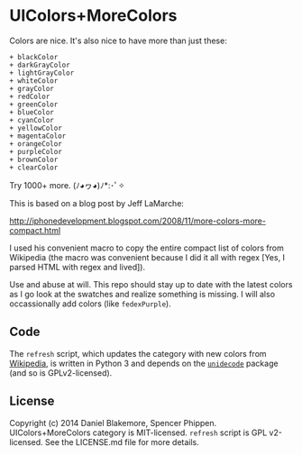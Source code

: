 UIColors+MoreColors
===================
Colors are nice.  It's also nice to have more than just these:
```
+ blackColor
+ darkGrayColor
+ lightGrayColor
+ whiteColor
+ grayColor
+ redColor
+ greenColor
+ blueColor
+ cyanColor
+ yellowColor
+ magentaColor
+ orangeColor
+ purpleColor
+ brownColor
+ clearColor
```

Try 1000+ more. (ﾉ◕ヮ◕)ﾉ*:･ﾟ✧

This is based on a blog post by Jeff LaMarche:

http://iphonedevelopment.blogspot.com/2008/11/more-colors-more-compact.html

I used his convenient macro to copy the entire compact list of colors from Wikipedia (the macro was convenient because I did it all with regex [Yes, I parsed HTML with regex and lived]).

Use and abuse at will.  This repo should stay up to date with the latest colors as I go look at the swatches and realize something is missing. I will also occassionally add colors (like `fedexPurple`).

## Code
The `refresh` script, which updates the category with new colors from [Wikipedia](http://en.wikipedia.org/wiki/List_of_colors_%28compact%29), is written in Python 3 and depends on the [`unidecode`](https://pypi.python.org/pypi/Unidecode) package (and so is GPLv2-licensed).

## License

Copyright (c) 2014 Daniel Blakemore, Spencer Phippen. 
UIColors+MoreColors category is MIT-licensed.
`refresh` script is GPL v2-licensed.
See the LICENSE.md file for more details.
